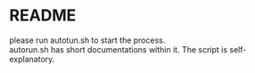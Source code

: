 # README

please run autotun.sh to start the process.<br>
autorun.sh has short documentations within it. The script is self-explanatory.

